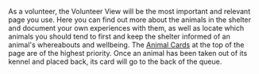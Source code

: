 As a volunteer, the Volunteer View will be the most important and relevant page you use. Here you can find out more about the animals in the shelter and document your own experiences with them, as well as locate which animals you should tend to first and keep the shelter informed of an animal's whereabouts and wellbeing. 
The [Animal Cards](Animal%20Card.md) at the top of the page are of the highest priority. Once an animal has been taken out of its kennel and placed back, its card will go to the back of the queue. 
